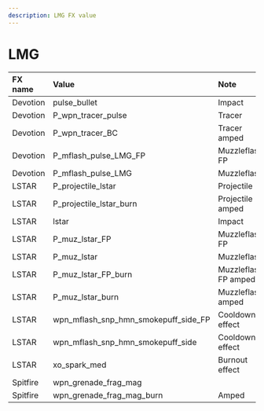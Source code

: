 ```yaml
---
description: LMG FX value
---
```


# LMG

| FX name | Value | Note |
| :--- | :--- | :--- |
| Devotion | pulse\_bullet | Impact |
| Devotion | P\_wpn\_tracer\_pulse | Tracer |
| Devotion | P\_wpn\_tracer\_BC | Tracer amped |
| Devotion | P\_mflash\_pulse\_LMG\_FP | Muzzleflash FP |
| Devotion | P\_mflash\_pulse\_LMG | Muzzleflash |
| LSTAR | P\_projectile\_lstar | Projectile |
| LSTAR | P\_projectile\_lstar\_burn | Projectile amped |
| LSTAR | lstar | Impact |
| LSTAR | P\_muz\_lstar\_FP | Muzzleflash FP |
| LSTAR | P\_muz\_lstar | Muzzleflash |
| LSTAR | P\_muz\_lstar\_FP\_burn | Muzzleflash FP amped |
| LSTAR | P\_muz\_lstar\_burn | Muzzleflash amped |
| LSTAR | wpn\_mflash\_snp\_hmn\_smokepuff\_side\_FP | Cooldown effect |
| LSTAR | wpn\_mflash\_snp\_hmn\_smokepuff\_side | Cooldown effect |
| LSTAR | xo\_spark\_med | Burnout effect |
| Spitfire | wpn\_grenade\_frag\_mag |  |
| Spitfire | wpn\_grenade\_frag\_mag\_burn | Amped |

